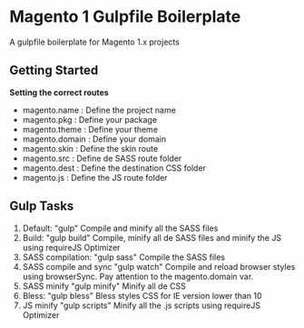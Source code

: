# Magento 1 Gulpfile Boilerplate
A gulpfile boilerplate for Magento 1.x projects

## Getting Started

**Setting the correct routes**
- magento.name : Define the project name
- magento.pkg : Define your package
- magento.theme : Define your theme
- magento.domain : Define your domain
- magento.skin : Define the skin route
- magento.src : Define de SASS route folder
- magento.dest : Define the destination CSS folder
- magento.js : Define the JS route folder

## Gulp Tasks

1. Default: "gulp"
Compile and minify all the SASS files
2. Build: "gulp build"
Compile, minify all de SASS files and minify the JS using requireJS Optimizer
3. SASS compilation: "gulp sass"
Compile the SASS files
4. SASS compile and sync "gulp watch"
Compile and reload browser styles using browserSync. Pay attention to the magento.domain var.
5. SASS minify "gulp minify"
Minify all de CSS
6. Bless: "gulp bless"
Bless styles CSS for IE version lower than 10
7. JS minify "gulp scripts"
Minify all the .js scripts using requireJS Optimizer
